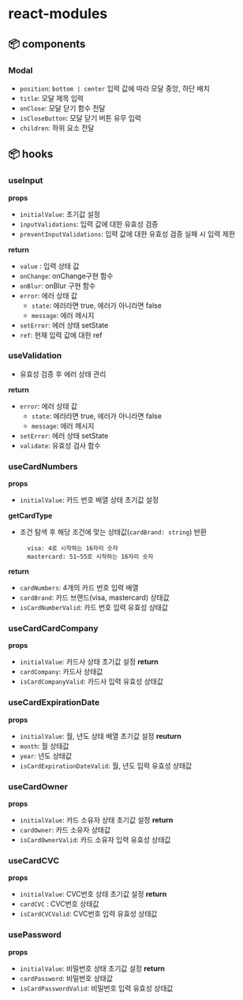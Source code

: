 # react-modules

## 📦 components

### Modal

- `position`: `bottom | center` 입력 값에 따라 모달 중앙, 하단 배치
- `title`: 모달 제목 입력
- `onClose`: 모달 닫기 함수 전달
- `isCloseButton`: 모달 닫기 버튼 유무 입력
- `children`: 하위 요소 전달

## 📦 hooks

### useInput

**props**

- `initialValue`: 초기값 설정
- `inputValidations`: 입력 값에 대한 유효성 검증
- `preventInputValidations`: 입력 값에 대한 유효성 검증 실패 시 입력 제한

**return**

- `value` : 입력 상태 값
- `onChange`: onChange구현 함수
- `onBlur`: onBlur 구현 함수
- `error`: 에러 상태 값
  - `state`: 에러라면 true, 에러가 아니라면 false
  - `message`: 에러 메시지
- `setError`: 에러 상태 setState
- `ref`: 현재 입력 값에 대한 ref

### useValidation

- 유효성 검증 후 에러 상태 관리

**return**

- `error`: 에러 상태 값
  - `state`: 에러라면 true, 에러가 아니라면 false
  - `message`: 에러 메시지
- `setError`: 에러 상태 setState
- `validate`: 유효성 검사 함수

### useCardNumbers

**props**

- `initialValue`: 카드 번호 배열 상태 초기값 설정

**getCardType**

- 조건 탐색 후 해당 조건에 맞는 상태값(`cardBrand: string`) 반환

  ```
    visa: 4로 시작하는 16자리 숫자
    mastercard: 51~55로 시작하는 16자리 숫자
  ```

**return**

- `cardNumbers`: 4개의 카드 번호 입력 배열
- `cardBrand`: 카드 브랜드(visa, mastercard) 상태값
- `isCardNumberValid`: 카드 번호 입력 유효성 상태값

### useCardCardCompany

**props**

- `initialValue`: 카드사 상태 초기값 설정
  **return**
- `cardCompany`: 카드사 상태값
- `isCardCompanyValid`: 카드사 입력 유효성 상태값

### useCardExpirationDate

**props**

- `initialValue`: 월, 년도 상태 배열 초기값 설정
  **reuturn**
- `month`: 월 상태값
- `year`: 년도 상태값
- `isCardExpirationDateValid`: 월, 년도 입력 유효성 상태값

### useCardOwner

**props**

- `initialValue`: 카드 소유자 상태 초기값 설정
  **return**
- `cardOwner`: 카드 소유자 상태값
- `isCardOwnerValid`: 카드 소유자 입력 유효성 상태값

### useCardCVC

**props**

- `initialValue`: CVC번호 상태 초기값 설정
  **return**
- `cardCVC` : CVC번호 상태값
- `isCardCVCValid`: CVC번호 입력 유효성 상태값

### usePassword

**props**

- `initialValue`: 비밀번호 상태 초기값 설정
  **return**
- `cardPassword`: 비밀번호 상태값
- `isCardPasswordValid`: 비밀번호 입력 유효성 상태값
